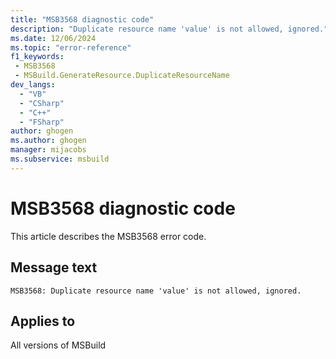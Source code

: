 ```yaml
---
title: "MSB3568 diagnostic code"
description: "Duplicate resource name 'value' is not allowed, ignored."
ms.date: 12/06/2024
ms.topic: "error-reference"
f1_keywords:
 - MSB3568
 - MSBuild.GenerateResource.DuplicateResourceName
dev_langs:
  - "VB"
  - "CSharp"
  - "C++"
  - "FSharp"
author: ghogen
ms.author: ghogen
manager: mijacobs
ms.subservice: msbuild
---
```


# MSB3568 diagnostic code

<!-- :::ErrorDefinitionDescription::: -->
<!-- :::editable-content name="introDescription"::: -->
This article describes the MSB3568 error code.
<!-- :::editable-content-end::: -->

## Message text

`MSB3568: Duplicate resource name 'value' is not allowed, ignored.`

<!-- :::editable-content name="postOutputDescription"::: -->
<!--
{StrBegin="MSB3568: "}
-->
<!-- :::editable-content-end::: -->
<!-- :::ErrorDefinitionDescription-end::: -->

## Applies to

All versions of MSBuild
